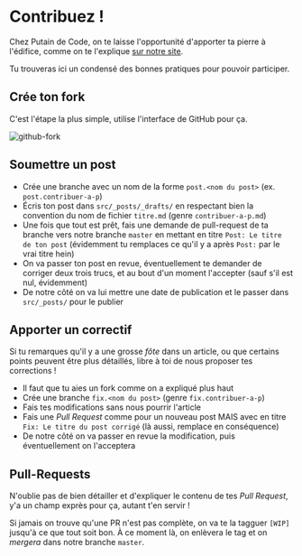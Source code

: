 # Contribuez !

Chez Putain de Code, on te laisse l'opportunité d'apporter ta pierre à
l'édifice, comme on te l'explique [sur notre
site](http://putaindecode.fr/a-propos).

Tu trouveras ici un condensé des bonnes pratiques pour pouvoir participer.

## Crée ton fork

C'est l'étape la plus simple, utilise l'interface de GitHub pour ça.

![github-fork](https://f.cloud.github.com/assets/5723/1225077/ed6532e4-275c-11e3-9bd3-191eafa29d60.png)

## Soumettre un post

* Crée une branche avec un nom de la forme `post.<nom du post>` (ex.
  `post.contribuer-a-p`)
* Écris ton post dans `src/_posts/_drafts/` en respectant bien la convention du
  nom de fichier `titre.md` (genre `contribuer-a-p.md`)
* Une fois que tout est prêt, fais une demande de pull-request de ta branche
  vers notre branche `master` en mettant en titre `Post: Le titre de ton post`
  (évidemment tu remplaces ce qu'il y a après `Post:` par le vrai titre hein)
* On va passer ton post en revue, éventuellement te demander de corriger deux
  trois trucs, et au bout d'un moment l'accepter (sauf s'il est nul, évidemment)
* De notre côté on va lui mettre une date de publication et le passer dans
  `src/_posts/` pour le publier

## Apporter un correctif

Si tu remarques qu'il y a une grosse *fôte* dans un article, ou que certains
points peuvent être plus détaillés, libre à toi de nous proposer tes corrections
!

* Il faut que tu aies un fork comme on a expliqué plus haut
* Crée une branche `fix.<nom du post>` (genre `fix.contribuer-a-p`)
* Fais tes modifications sans nous pourrir l'article
* Fais une *Pull Request* comme pour un nouveau post MAIS avec en titre
  `Fix: Le titre du post corrigé` (là aussi, remplace en conséquence)
* De notre côté on va passer en revue la modification, puis éventuellement on
  l'acceptera

## Pull-Requests

N'oublie pas de bien détailler et d'expliquer le contenu de tes *Pull Request*,
y'a un champ exprès pour ça, autant t'en servir !

Si jamais on trouve qu'une PR n'est pas complète, on va te la tagguer `[WIP]`
jusqu'à ce que tout soit bon. À ce moment là, on enlèvera le tag et on *mergera*
dans notre branche `master`.
